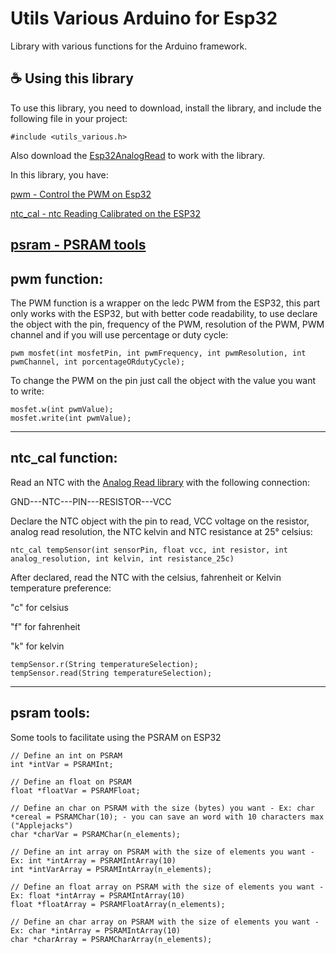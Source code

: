 # Utils Various Arduino for Esp32

Library with various functions for the Arduino framework.

## ☕ Using this library

To use this library, you need to download, install the library, and include the following file in your project:

```
#include <utils_various.h>
```

Also download the [Esp32AnalogRead](https://github.com/madhephaestus/ESP32AnalogRead) to work with the library.

In this library, you have:

[pwm - Control the PWM on Esp32](https://github.com/shiroichiheisen/Utils-Various-Arduino-ESP32#pwm-function)

[ntc_cal - ntc Reading Calibrated on the ESP32](https://github.com/shiroichiheisen/Utils-Various-Arduino-ESP32#ntc_cal-function) 

[psram - PSRAM tools](https://github.com/shiroichiheisen/Utils-Various-Arduino-ESP32#psram-tools)
---

## pwm function:

The PWM function is a wrapper on the ledc PWM from the ESP32, this part only works with the ESP32, but with better code readability, to use declare the object with the pin, frequency of the PWM, resolution of the PWM, PWM channel and if you will use percentage or duty cycle:

```
pwm mosfet(int mosfetPin, int pwmFrequency, int pwmResolution, int pwmChannel, int porcentageORdutyCycle);
```

To change the PWM on the pin just call the object with the value you want to write:

```
mosfet.w(int pwmValue);
mosfet.write(int pwmValue);
```

---

## ntc_cal function:

Read an NTC with the [Analog Read library](https://github.com/madhephaestus/ESP32AnalogRead) with the following connection:

GND---NTC---PIN---RESISTOR---VCC

Declare the NTC object with the pin to read, VCC voltage on the resistor, analog read resolution, the NTC kelvin and NTC resistance at 25° celsius:

```
ntc_cal tempSensor(int sensorPin, float vcc, int resistor, int analog_resolution, int kelvin, int resistance_25c)
```

After declared, read the NTC with the celsius, fahrenheit or Kelvin temperature preference:

"c" for celsius

"f" for fahrenheit

"k" for kelvin

```
tempSensor.r(String temperatureSelection);
tempSensor.read(String temperatureSelection);
```

---

## psram tools:

Some tools to facilitate using the PSRAM on ESP32

```
// Define an int on PSRAM
int *intVar = PSRAMInt;

// Define an float on PSRAM
float *floatVar = PSRAMFloat;

// Define an char on PSRAM with the size (bytes) you want - Ex: char *cereal = PSRAMChar(10); - you can save an word with 10 characters max ("Applejacks")
char *charVar = PSRAMChar(n_elements);

// Define an int array on PSRAM with the size of elements you want - Ex: int *intArray = PSRAMIntArray(10)
int *intVarArray = PSRAMIntArray(n_elements);

// Define an float array on PSRAM with the size of elements you want - Ex: float *intArray = PSRAMIntArray(10)
float *floatArray = PSRAMFloatArray(n_elements);

// Define an char array on PSRAM with the size of elements you want - Ex: char *intArray = PSRAMIntArray(10)
char *charArray = PSRAMCharArray(n_elements);
```